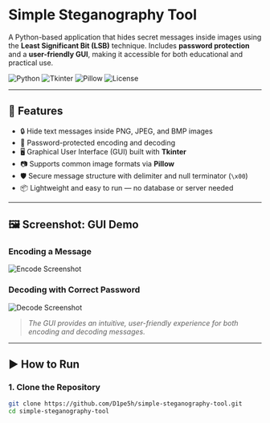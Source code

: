 # Simple Steganography Tool

A Python-based application that hides secret messages inside images using the **Least Significant Bit (LSB)** technique. Includes **password protection** and a **user-friendly GUI**, making it accessible for both educational and practical use.

![Python](https://img.shields.io/badge/Python-3.7%2B-blue)
![Tkinter](https://img.shields.io/badge/GUI-Tkinter-green)
![Pillow](https://img.shields.io/badge/Image-Pillow-yellow)
![License](https://img.shields.io/badge/License-MIT-orange)

---

## 🔧 Features
- 🔒 Hide text messages inside PNG, JPEG, and BMP images
- 🔐 Password-protected encoding and decoding
- 🖥️ Graphical User Interface (GUI) built with **Tkinter**
- 📷 Supports common image formats via **Pillow**
- 🛡️ Secure message structure with delimiter and null terminator (`\x00`)
- 📦 Lightweight and easy to run — no database or server needed

---

## 🖼️ Screenshot: GUI Demo

### Encoding a Message
![Encode Screenshot](https://github.com/user-attachments/assets/918a389e-f14b-4670-a38b-814f9cb798b7)

### Decoding with Correct Password
![Decode Screenshot](https://github.com/user-attachments/assets/fd377dca-cd84-4e98-a9be-d6c663bce5df)

> *The GUI provides an intuitive, user-friendly experience for both encoding and decoding messages.*

---

## ▶️ How to Run

### 1. Clone the Repository
```bash
git clone https://github.com/D1pe5h/simple-steganography-tool.git
cd simple-steganography-tool
